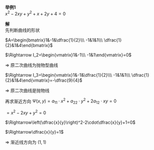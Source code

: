 **举例1**  
$x^2-2xy+y^2+x+2y+4=0$  
  
**解**  
先判断曲线的形状  
  
$A=\begin{bmatrix}1&-1&\dfrac{1}{2}\\\ -1&1&1\\\ \dfrac{1}{2}&1&4\end{bmatrix}$  
  
$\Rightarrow I_2=\begin{vmatrix}1&-1\\\ -1&1\end{vmatrix}=0$  
  
$\Rightarrow$ 原二次曲线为抛物型曲线  
  
$\Rightarrow I_3=\begin{vmatrix}1&-1&\dfrac{1}{2}\\\ -1&1&1\\\ \dfrac{1}{2}&1&4\end{vmatrix}=-\dfrac{9}{4}$  
  
$\Rightarrow$ 原二次曲线是抛物线  
  
再求渐近方向 $\Psi(x,y)=a_{11}\cdot x^2+a_{22}\cdot y^2+2a_{12}\cdot xy=0$  
  
$=x^2-2xy+y^2=0$  
  
$\Rightarrow\left(\dfrac{x}{y}\right)^2-2\cdot\dfrac{x}{y}+1=0$  
  
$\Rightarrow\dfrac{x}{y}=1$  
  
$\Rightarrow$ 渐近线方向为 $(1,1)$  
